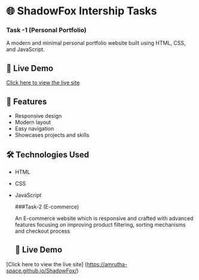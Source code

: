 # 🌐 ShadowFox Intership Tasks 


### Task -1 (Personal Portfolio)

A modern and minimal personal portfolio website built using HTML, CSS, and JavaScript.

## 🚀 Live Demo
[Click here to view the live site](https://amrutha-space.github.io/ShadowFox/)

## 🧩 Features
- Responsive design
- Modern layout
- Easy navigation
- Showcases projects and skills

## 🛠️ Technologies Used
- HTML
- CSS
- JavaScript

  ###Task-2 (E-commerce)

  An E-commerce website which is responsive and crafted with advanced features focusing on
  improving product filtering, sorting mechanisms and checkout process

  ## 🚀 Live Demo
[Click here to view the live site] (https://amrutha-space.github.io/ShadowFox/)

  

